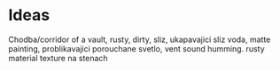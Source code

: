 # Ideas

Chodba/corridor of a vault, rusty, dirty, sliz, ukapavajici sliz voda, matte painting, problikavajici porouchane svetlo, vent sound humming. rusty material texture na stenach

